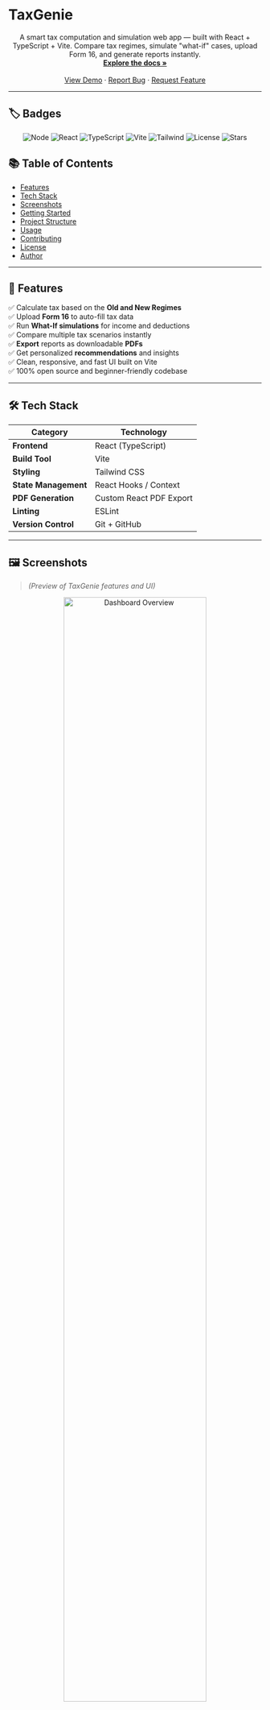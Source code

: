 # TaxGenie

<p align="center">
  A smart tax computation and simulation web app — built with React + TypeScript + Vite.  
  Compare tax regimes, simulate "what-if" cases, upload Form 16, and generate reports instantly.
  <br />
  <a href="https://github.com/om-kumar-singh/TaxGenie"><strong>Explore the docs »</strong></a>
  <br />
  <br />
  <a href="https://taxgenie-helper.netlify.app/">View Demo</a>
  ·
  <a href="https://github.com/om-kumar-singh/TaxGenie/issues">Report Bug</a>
  ·
  <a href="https://github.com/om-kumar-singh/TaxGenie/issues">Request Feature</a>
</p>

---

## 🏷️ Badges

<p align="center">
  <img src="https://img.shields.io/badge/Node.js-16%2B-green?logo=node.js" alt="Node">
  <img src="https://img.shields.io/badge/React-18-blue?logo=react" alt="React">
  <img src="https://img.shields.io/badge/TypeScript-5.0-blue?logo=typescript" alt="TypeScript">
  <img src="https://img.shields.io/badge/Vite-Build-orange?logo=vite" alt="Vite">
  <img src="https://img.shields.io/badge/TailwindCSS-3.4-38B2AC?logo=tailwind-css" alt="Tailwind">
  <img src="https://img.shields.io/github/license/om-kumar-singh/TaxGenie" alt="License">
  <img src="https://img.shields.io/github/stars/om-kumar-singh/TaxGenie?style=social" alt="Stars">
</p>


## 📚 Table of Contents

- [Features](#-features)
- [Tech Stack](#-tech-stack)
- [Screenshots](#-screenshots)
- [Getting Started](#-getting-started)
- [Project Structure](#-project-structure)
- [Usage](#-usage)
- [Contributing](#-contributing)
- [License](#-license)
- [Author](#-author)

---

## 🚀 Features

✅ Calculate tax based on the **Old and New Regimes**  
✅ Upload **Form 16** to auto-fill tax data  
✅ Run **What-If simulations** for income and deductions  
✅ Compare multiple tax scenarios instantly  
✅ **Export** reports as downloadable **PDFs**  
✅ Get personalized **recommendations** and insights  
✅ Clean, responsive, and fast UI built on Vite  
✅ 100% open source and beginner-friendly codebase  

---

## 🛠 Tech Stack

| Category | Technology |
|----------|------------|
| **Frontend** | React (TypeScript) |
| **Build Tool** | Vite |
| **Styling** | Tailwind CSS |
| **State Management** | React Hooks / Context |
| **PDF Generation** | Custom React PDF Export |
| **Linting** | ESLint |
| **Version Control** | Git + GitHub |

---
## 🖼 Screenshots

> *(Preview of TaxGenie features and UI)*  

<p align="center">
  <img src="assets/screenshots/Screenshot%202025-10-04%20230514.png" width="75%" alt="Dashboard Overview"><br/>
  <img src="assets/screenshots/Screenshot%202025-10-04%20230545.png" width="75%" alt="Form16 Upload"><br/>
  <img src="assets/screenshots/Screenshot%202025-10-04%20230604.png" width="75%" alt="What-If Simulator"><br/>
  <img src="assets/screenshots/Screenshot%202025-10-04%20230629.png" width="75%" alt="Tax Comparison"><br/>
  <img src="assets/screenshots/Screenshot%202025-10-04%20230711.png" width="75%" alt="Recommendations"><br/>
  <img src="assets/screenshots/Screenshot%202025-10-04%20230725.png" width="75%" alt="Genie Assistant"><br/>
  <img src="assets/screenshots/Screenshot%202025-10-04%20230739.png" width="75%" alt="PDF Export"><br/>
  <img src="assets/screenshots/Screenshot%202025-10-04%20230847.png" width="75%" alt="Summary Results"><br/>
</p>

---

## 🏁 Getting Started

Follow these steps to run the project locally:

### 1️⃣ Prerequisites

Install the following before you start:
- [Node.js](https://nodejs.org/) (v16+)
- npm or yarn
- Git

### 2️⃣ Clone the Repository

```bash
git clone https://github.com/om-kumar-singh/TaxGenie.git
cd TaxGenie
```

### 3️⃣ Install Dependencies

```bash
npm install
# or
yarn
```

### 4️⃣ Run the Development Server

```bash
npm run dev
# or
yarn dev
```

The app will be available at 👉 **http://localhost:5173**

### 5️⃣ Build for Production

```bash
npm run build
# or
yarn build
```

### 6️⃣ Preview the Production Build

```bash
npm run preview
# or
yarn preview
```

---

## 📂 Project Structure

```
TaxGenie/
├── public/
├── src/
│   ├── components/
│   │   ├── ExportPDF.tsx
│   │   ├── FinancialInput.tsx
│   │   ├── Form16Upload.tsx
│   │   ├── GenieAssistant.tsx
│   │   ├── Header.tsx
│   │   ├── Recommendations.tsx
│   │   ├── TaxChatbot.tsx
│   │   ├── TaxComparison.tsx
│   │   └── WhatIfSimulator.tsx
│   ├── utils/
│   │   └── taxCalculator.ts
│   ├── types/
│   │   └── tax.ts
│   ├── App.tsx
│   ├── main.tsx
│   └── index.css
├── package.json
├── vite.config.ts
├── tailwind.config.js
├── postcss.config.js
├── eslint.config.js
├── tsconfig.json
└── README.md
```

---

## 💻 Usage

1. **Open the app** at 👉 [TaxGenie](https://taxgenie-helper.netlify.app/)
2. **Enter your income**, deductions, and investment details
3. **View tax results** under both Old and New Regimes
4. **Use the What-If Simulator** to test different financial scenarios
5. **Export your results** as a PDF report
6. **Optionally, upload your Form 16** for quick automation

---

## 🤝 Contributing

Contributions are welcome!  
Fork the repo, create a new branch, make your changes, and submit a PR.

```bash
git checkout -b feature-name
git commit -m "Add new feature"
git push origin feature-name
```

---

## 📜 License

Distributed under the MIT License.  
See `LICENSE` for more information.

---

## 👨‍💻 Author

**Om Kumar Singh**

- GitHub: [@om-kumar-singh](https://github.com/om-kumar-singh)
- Project: [TaxGenie](https://github.com/om-kumar-singh/TaxGenie)
- Live Demo: [TaxGenie](https://taxgenie-helper.netlify.app/)

---

